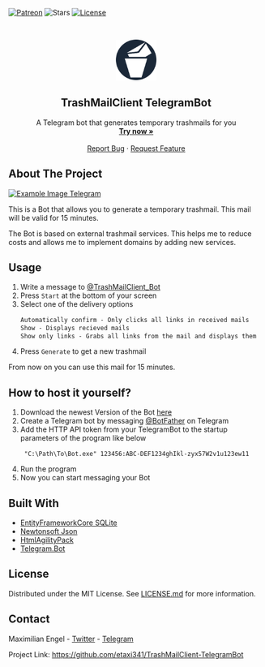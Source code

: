 [![Patreon](https://img.shields.io/badge/Patreon-donate-green?style=for-the-badge)](https://www.patreon.com/etaxi341)
![Stars](https://img.shields.io/github/stars/etaxi341/TrashMailClient-TelegramBot?style=for-the-badge)
[![License](https://img.shields.io/github/license/etaxi341/TrashMailClient-TelegramBot?style=for-the-badge)](https://github.com/etaxi341/TrashMailClient-TelegramBot/blob/master/LICENSE.md)

<br />
<p align="center">
  <a href="https://github.com/etaxi341/TrashMailClient-TelegramBot">
    <img src="images/logo.png" alt="Logo" width="80" height="80">
  </a>

  <h2 align="center">TrashMailClient TelegramBot</h2>

  <p align="center">
    A Telegram bot that generates temporary trashmails for you
    <br />
    <a href="https://t.me/TrashMailClient_Bot/"><strong>Try now »</strong></a>
    <br />
    <br />
    <a href="https://github.com/etaxi341/TrashMailClient-TelegramBot/issues">Report Bug</a>
    ·
    <a href="https://github.com/etaxi341/TrashMailClient-TelegramBot/issues">Request Feature</a>
  </p>
</p>

## About The Project

[![Example Image Telegram](images/example.gif)](https://t.me/TrashMailClient_Bot/)

This is a Bot that allows you to generate a temporary trashmail. This mail will be valid for 15 minutes.

The Bot is based on external trashmail services. This helps me to reduce costs and allows me to implement domains by adding new services.



## Usage

1. Write a message to [@TrashMailClient_Bot](https://t.me/TrashMailClient_Bot/)
2. Press ```Start``` at the bottom of your screen
3. Select one of the delivery options
    ```
    Automatically confirm - Only clicks all links in received mails
    Show - Displays recieved mails
    Show only links - Grabs all links from the mail and displays them
    ```
4. Press ```Generate``` to get a new trashmail

From now on you can use this mail for 15 minutes.



## How to host it yourself?
1. Download the newest Version of the Bot [here](https://github.com/etaxi341/TrashMailClient-TelegramBot/releases)
2. Create a Telegram bot by messaging [@BotFather](https://t.me/BotFather/) on Telegram
3. Add the HTTP API token from your TelegramBot to the startup parameters of the program like below
   ```
    "C:\Path\To\Bot.exe" 123456:ABC-DEF1234ghIkl-zyx57W2v1u123ew11
   ```
4. Run the program
5. Now you can start messaging your Bot



## Built With
- [EntityFrameworkCore SQLite](https://github.com/dotnet/efcore)
- [Newtonsoft Json](https://github.com/JamesNK/Newtonsoft.Json)
- [HtmlAgilityPack](https://github.com/zzzprojects/html-agility-pack)
- [Telegram.Bot](https://github.com/TelegramBots/Telegram.Bot)



## License
Distributed under the MIT License. See [LICENSE.md](https://github.com/etaxi341/TrashMailClient-TelegramBot/blob/master/LICENSE.md) for more information.



## Contact
Maximilian Engel - [Twitter](https://twitter.com/etaxi341) - [Telegram](https://t.me/etaxi341/)

Project Link: https://github.com/etaxi341/TrashMailClient-TelegramBot
